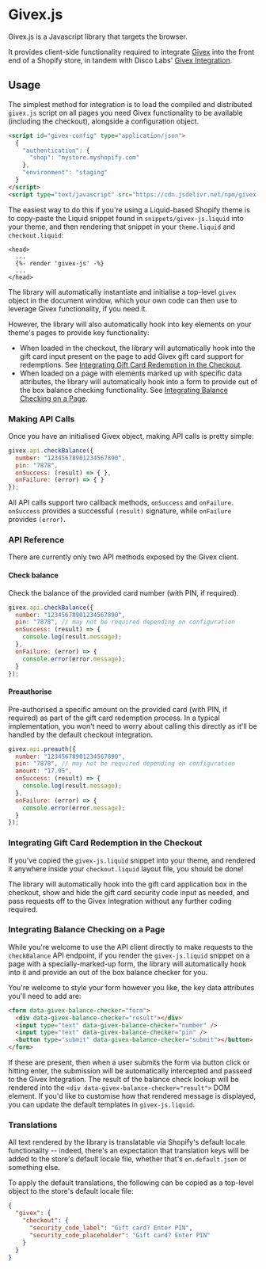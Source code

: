 # Givex.js
Givex.js is a Javascript library that targets the browser.

It provides client-side functionality required to integrate [Givex](https://www.givex.com) into the front end of a Shopify store, in tandem with Disco Labs' [Givex Integration](https://givex.discolabs.com).

## Usage
The simplest method for integration is to load the compiled and distributed `givex.js` script on all pages you need Givex functionality to be available (including the checkout), alongside a configuration object.

```html
<script id="givex-config" type="application/json">
  {
    "authentication": {
      "shop": "mystore.myshopify.com"
    },
    "environment": "staging"
  }
</script>
<script type="text/javascript" src="https://cdn.jsdelivr.net/npm/givex-js@0.2.0/dist/givex.js"></script>
```

The easiest way to do this if you're using a Liquid-based Shopify theme is to copy-paste the Liquid snippet found in `snippets/givex-js.liquid` into your theme, and then rendering that snippet in your `theme.liquid` and `checkout.liquid`:

```liquid
<head>
  ...
  {%- render 'givex-js' -%}
  ...
</head>
```

The library will automatically instantiate and initialise a top-level `givex` object in the document window, which your own code can then use to leverage Givex functionality, if you need it.

However, the library will also automatically hook into key elements on your theme's pages to provide key functionality:

* When loaded in the checkout, the library will automatically hook into the gift card input present on the page to add Givex gift card support for redemptions. See [Integrating Gift Card Redemption in the Checkout](#integrating-gift-card-redemption-in-the-checkout).
* When loaded on a page with elements marked up with specific data attributes, the library will automatically hook into a form to provide out of the box balance checking functionality. See [Integrating Balance Checking on a Page](#integrating-balance-checking-on-a-page).

### Making API Calls
Once you have an initialised Givex object, making API calls is pretty simple:

```js
givex.api.checkBalance({
  number: "12345678901234567890",
  pin: "7878",
  onSuccess: (result) => { },
  onFailure: (error) => { }
});
```

All API calls support two callback methods, `onSuccess` and `onFailure`.
`onSuccess` provides a successful `(result)` signature, while `onFailure` provides `(error)`.

### API Reference
There are currently only two API methods exposed by the Givex client.

#### Check balance
Check the balance of the provided card number (with PIN, if required).

```js
givex.api.checkBalance({
  number: "12345678901234567890",
  pin: "7878", // may not be required depending on configuration
  onSuccess: (result) => {
    console.log(result.message);
  },
  onFailure: (error) => {
    console.error(error.message);
  }
});
```

#### Preauthorise
Pre-authorised a specific amount on the provided card (with PIN, if required) as part of the gift card redemption process.
In a typical implementation, you won't need to worry about calling this directly as it'll be handled by the default checkout integration.

```js
givex.api.preauth({
  number: "12345678901234567890",
  pin: "7878", // may not be required depending on configuration
  amount: "17.95",
  onSuccess: (result) => {
    console.log(result.message);
  },
  onFailure: (error) => {
    console.error(error.message);
  }
});
```

### Integrating Gift Card Redemption in the Checkout
If you've copied the `givex-js.liquid` snippet into your theme, and rendered it anywhere inside your `checkout.liquid` layout file, you should be done!

The library will automatically hook into the gift card application box in the checkout, show and hide the gift card security code input as needed, and pass requests off to the Givex Integration without any further coding required.

### Integrating Balance Checking on a Page
While you're welcome to use the API client directly to make requests to the `checkBalance` API endpoint, if you render the `givex-js.liquid` snippet on a page with a specially-marked-up form, the library will automatically hook into it and provide an out of the box balance checker for you.

You're welcome to style your form however you like, the key data attributes you'll need to add are:

```html
<form data-givex-balance-checker="form">
  <div data-givex-balance-checker="result"></div>
  <input type="text" data-givex-balance-checker="number" />
  <input type="text" data-givex-balance-checker="pin" />
  <button type="submit" data-givex-balance-checker="submit"></button>
</form>
```

If these are present, then when a user submits the form via button click or hitting enter, the submission will be automatically intercepted and passeed to the Givex Integration.
The result of the balance check lookup will be rendered into the `<div data-givex-balance-checker="result">` DOM element.
If you'd like to customise how that rendered message is displayed, you can update the default templates in `givex-js.liquid`.


### Translations
All text rendered by the library is translatable via Shopify's default locale functionality -- indeed, there's an expectation that translation keys will be added to the store's default locale file, whether that's `en.default.json` or something else.

To apply the default translations, the following can be copied as a top-level object to the store's default locale file:

```json
{
  "givex": {
    "checkout": {
      "security_code_label": "Gift card? Enter PIN",
      "security_code_placeholder": "Gift card? Enter PIN"
    }
  }
}
```
